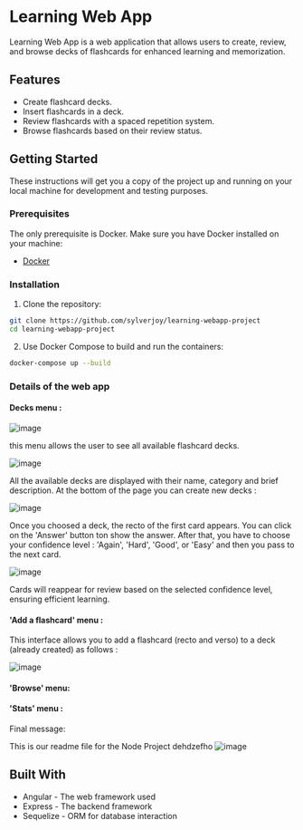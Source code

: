 # Learning Web App

Learning Web App is a web application that allows users to create, review, and browse decks of flashcards for enhanced learning and memorization.

## Features

- Create flashcard decks.
- Insert flashcards in a deck.
- Review flashcards with a spaced repetition system.
- Browse flashcards based on their review status.

## Getting Started

These instructions will get you a copy of the project up and running on your local machine for development and testing purposes.

### Prerequisites

The only prerequisite is Docker. Make sure you have Docker installed on your machine:

- [Docker](https://www.docker.com/get-started)

### Installation

1. Clone the repository:

```bash
git clone https://github.com/sylverjoy/learning-webapp-project
cd learning-webapp-project
```
2. Use Docker Compose to build and run the containers:

```bash
docker-compose up --build
```


### Details of the web app

#### Decks menu :

![image](https://github.com/sylverjoy/learning-webapp-project/assets/149414061/39ac6921-0cf1-41d9-bb14-917a3829b395)

this menu allows the user to see all available flashcard decks. 

![image](https://github.com/sylverjoy/learning-webapp-project/assets/149414061/de0269a8-8af3-4162-809a-473ba52a8c27)

All the available decks are displayed with their name, category and brief description.
At the bottom of the page you can create new decks :

![image](https://github.com/sylverjoy/learning-webapp-project/assets/149414061/cdebfbca-9d86-4018-a21a-7a188d29612c)

Once you choosed a deck, the recto of the first card appears. You can click on the 'Answer' button ton show the answer. After that, you have to choose your confidence level : 'Again', 'Hard', 'Good', or 'Easy' and then you pass to the next card.

![image](https://github.com/sylverjoy/learning-webapp-project/assets/149414061/7a0c84ba-f451-44ab-aed9-84169cc01d4b)

Cards will reappear for review based on the selected confidence level, ensuring efficient learning.

#### 'Add a flashcard' menu :

This interface allows you to add a flashcard (recto and verso) to a deck (already created) as follows :

![image](https://github.com/sylverjoy/learning-webapp-project/assets/149414061/70805376-96e2-47da-a712-8bf8ffd8b756)



#### 'Browse' menu:



#### 'Stats' menu :



Final message:

This is our readme file for the Node Project
dehdzefho
![image](https://github.com/sylverjoy/Projet_Node_-_React/assets/113913066/6e0b0052-d341-4700-a1a4-3d2ce86483d8)

## Built With
- Angular - The web framework used
- Express - The backend framework
- Sequelize - ORM for database interaction

